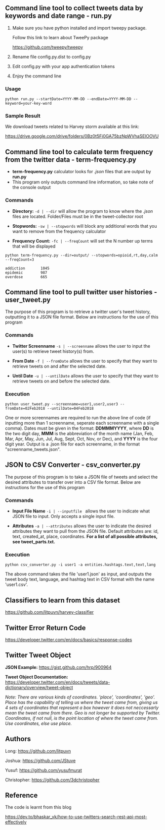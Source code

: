 ## Command line tool to collect tweets data by keywords and date range - run.py

1. Make sure you have python installed and import tweepy package.

    Follow this link to learn about TweePy package

    https://github.com/tweepy/tweepy

1. Rename file config.py.dist to config.py

1. Edit config.py with your app authentication tokens

1. Enjoy the command line

### Usage
```
python run.py --startDate=YYYY-MM-DD --endDate=YYYY-MM-DD --keyword=your-key-word
```

### Sample Result
We download tweets related to Harvey storm available at this link:

https://drive.google.com/drive/folders/0Bz0t5Fi0GA75bzNpWVhaSElOOVU

## Command line tool to calculate term frequency from the twitter data - term-frequency.py

* **term-frequency.py** calculator looks for *.json* files that are output by **run.py**
* This program only outputs command line information, so take note of the console output

### Commands

* **Directory:** `-d | --dir` will allow the program to know where the *.json* files are located. Folder/Files must be in the tweet-collector root

* **Stopwords:** `-sw | --stopwords` will block any additional words that you want to remove from the frequency calculator

* **Frequency Count:** `-fc | --freqCount` will set the N number up terms that will be displayed 

```
python term-frequency.py --dir=output/ --stopwords=opioid,rt,day,calm --freqCount=3

addiction       1045
epidemic        987
overdose        665
```

## Command line tool to pull twitter user histories - user_tweet.py
The purpose of this program is to retrieve a twitter user's tweet history, outputting it to a JSON file format. Below are instructions for the use of this program

### Commands
* **Twitter Screenname** `-s | --screenname` allows the user to input the user(s) to retrieve tweet history(s) from.

* **From Date** `-f | --fromDate` allows the user to specify that they want to retrieve tweets on and after the selected date. 

* **Until Date** `-u | --untilDate` allows the user to specify that they want to retrieve tweets on and before the selected date.  

### Execution
```
python user_tweet.py --screenname=user1,user2,user3 --fromDate=02Feb2018 --untilDate=04Feb2018
```
One or more screennames are required to run the above line of code (if inputting more than 1 screenname, seperate each screenname with a single comma). Dates must be given in the format: **DDMMMYYYY**, where **DD** is the two digit day, **MMM** is the abbreviation of the month name (Jan, Feb, Mar, Apr, May, Jun, Jul, Aug, Sept, Oct, Nov, or Dec), and **YYYY** is the four digit year. Output is a .json file for each screenname, in the format "screenname_tweets.json".

## JSON to CSV Converter - csv_converter.py
The purpose of this program is to take a JSON file of tweets and select the desired attributes to transfer over into a CSV file format.
Below are instructions for the use of this program

### Commands
* **Input File Name** `-i | --inputfile ` allows the user to indicate what JSON file to input. Only accepts a single input file.

* **Attributes** `-a | --attributes` allows the user to indicate the desired attributes they want to pull from the JSON file. Default attributes are: id, text, created_at, place, coordinates. **For a list of all possible attributes, see tweet_parts.txt.**

### Execution
```
python csv_converter.py -i user1 -a entities.hashtags.text,text,lang

```
The above command takes the file 'user1.json' as input, and outputs the tweet body text, language, and hashtag text in CSV format with the name 'user1.csv'.

## Classifiers to learn from this dataset

https://github.com/litpuvn/harvey-classifier


## Twitter Error Return Code

https://developer.twitter.com/en/docs/basics/response-codes

## Twitter Tweet Object

**JSON Example:** https://gist.github.com/hrp/900964

**Tweet Object Documentation:** https://developer.twitter.com/en/docs/tweets/data-dictionary/overview/tweet-object

*Note: There are various kinds of coordinates. 'place', 'coordinates', 'geo'. Place has the capability of telling us where the tweet came from, giving us 4 sets of coordinates that represent a box however it does not neccessarly mean the tweet came from there. Geo is not longer be supported by Twitter. Coordinates, if not null, is the point location of where the tweet came from. Use coordinates, else use place.*

## Authors

Long: https://github.com/litpuvn

Joshua: https://github.com/JStuve

Yusuf: https://github.com/yusufmurat

Christopher: https://github.com/3dchristopher

## Reference

The code is learnt from this blog

https://dev.to/bhaskar_vk/how-to-use-twitters-search-rest-api-most-effectively

